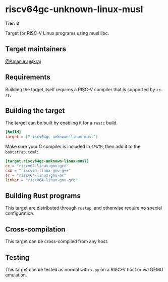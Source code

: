 # riscv64gc-unknown-linux-musl

**Tier: 2**

Target for RISC-V Linux programs using musl libc.

## Target maintainers

[@Amanieu](https://github.com/Amanieu)
[@kraj](https://github.com/kraj)

## Requirements

Building the target itself requires a RISC-V compiler that is supported by `cc-rs`.

## Building the target

The target can be built by enabling it for a `rustc` build.

```toml
[build]
target = ["riscv64gc-unknown-linux-musl"]
```

Make sure your C compiler is included in `$PATH`, then add it to the `bootstrap.toml`:

```toml
[target.riscv64gc-unknown-linux-musl]
cc = "riscv64-linux-gnu-gcc"
cxx = "riscv64-linux-gnu-g++"
ar = "riscv64-linux-gnu-ar"
linker = "riscv64-linux-gnu-gcc"
```

## Building Rust programs

This target are distributed through `rustup`, and otherwise require no
special configuration.

## Cross-compilation

This target can be cross-compiled from any host.

## Testing

This target can be tested as normal with `x.py` on a RISC-V host or via QEMU
emulation.
